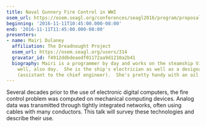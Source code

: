 ```yaml
---
title: Naval Gunnery Fire Control in WWI
osem_url: https://osem.seagl.org/conferences/seagl2016/program/proposals/119
beginning: '2016-11-11T10:45:00.000-08:00'
end: '2016-11-11T11:45:00.000-08:00'
presenters:
- name: Mairi Dulaney
  affiliation: The Dreadnought Project
  osem_url: https://osem.seagl.org/users/314
  gravatar_id: f4912ddbdeaedf01172aa9d1210a2b41
  biography: Mairi is a programmer by day and works on the steamship Virginia V by,
    well, also day.  She is the ship's electrician as well as a designated engineer
    (assistant to the chief engineer).  She's pretty handy with an oil can.
---
```


Several decades prior to the use of electronic digital computers, the fire control problem was computed on mechanical computing devices.  Analog data was transmitted through tightly integrated networks, often using cables with many conductors.  This talk will survey these technologies and describe their use.
